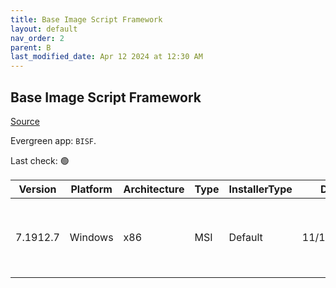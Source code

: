 ```yaml
---
title: Base Image Script Framework
layout: default
nav_order: 2
parent: B
last_modified_date: Apr 12 2024 at 12:30 AM
---
```


## Base Image Script Framework

[Source](https://eucweb.com/)

Evergreen app: `BISF`. 

Last check: 🟢

| Version  | Platform | Architecture | Type | InstallerType | Date       | Size    | URI                                                                                                                                                                                    |
| -------- | -------- | ------------ | ---- | ------------- | ---------- | ------- | -------------------------------------------------------------------------------------------------------------------------------------------------------------------------------------- |
| 7.1912.7 | Windows  | x86          | MSI  | Default       | 11/19/2022 | 3357696 | [https://github.com/EUCweb/BIS-F/releases/download/7.1912.7/setup-BIS-F-7.1912.7.11042.MSI](https://github.com/EUCweb/BIS-F/releases/download/7.1912.7/setup-BIS-F-7.1912.7.11042.MSI) |
